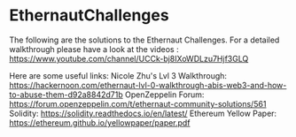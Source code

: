 # EthernautChallenges
The following are the solutions to the Ethernaut Challenges. For a detailed walkthrough please have a look at the videos :
https://www.youtube.com/channel/UCCk-bj8IXoWDLzu7Hjf3GLQ

Here are some useful links:
Nicole Zhu's Lvl 3 Walkthrough: https://hackernoon.com/ethernaut-lvl-0-walkthrough-abis-web3-and-how-to-abuse-them-d92a8842d71b
OpenZeppelin Forum: https://forum.openzeppelin.com/t/ethernaut-community-solutions/561
Solidity: https://solidity.readthedocs.io/en/latest/
Ethereum Yellow Paper: https://ethereum.github.io/yellowpaper/paper.pdf


